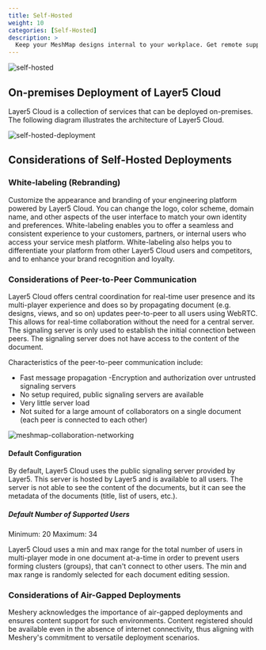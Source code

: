 ```yaml
---
title: Self-Hosted
weight: 10
categories: [Self-Hosted]
description: >
  Keep your MeshMap designs internal to your workplace. Get remote support from Layer5 when you need it.
---
```


![self-hosted](images/self-hosted.svg "image-right-no-shadow")

## On-premises Deployment of Layer5 Cloud

Layer5 Cloud is a collection of services that can be deployed on-premises. The following diagram illustrates the architecture of Layer5 Cloud.

![self-hosted-deployment](images/self-hosted-deployment.svg "image-center-no-shadow")

## Considerations of Self-Hosted Deployments

### White-labeling (Rebranding)

Customize the appearance and branding of your engineering platform powered by Layer5 Cloud. You can change the logo, color scheme, domain name, and other aspects of the user interface to match your own identity and preferences. White-labeling enables you to offer a seamless and consistent experience to your customers, partners, or internal users who access your service mesh platform. White-labeling also helps you to differentiate your platform from other Layer5 Cloud users and competitors, and to enhance your brand recognition and loyalty.


### Considerations of Peer-to-Peer Communication

Layer5 Cloud offers central coordination for real-time user presence and its multi-player experience and does so by propagating document (e.g. designs, views, and so on) updates peer-to-peer to all users using WebRTC. This allows for real-time collaboration without the need for a central server. The signaling server is only used to establish the initial connection between peers. The signaling server does not have access to the content of the document.

Characteristics of the peer-to-peer communication include:

- Fast message propagation
-Encryption and authorization over untrusted signaling servers
- No setup required, public signaling servers are available
- Very little server load
- Not suited for a large amount of collaborators on a single document (each peer is connected to each other)

![meshmap-collaboration-networking](images/meshmap-collaboration-networking.svg "image-center-no-shadow")

#### Default Configuration

By default, Layer5 Cloud uses the public signaling server provided by Layer5. This server is hosted by Layer5 and is available to all users. The server is not able to see the content of the documents, but it can see the metadata of the documents (title, list of users, etc.).

##### Default Number of Supported Users

Minimum: 20
Maximum: 34

Layer5 Cloud uses a min and max range for the total number of users in multi-player mode in one document at-a-time in order to prevent users forming clusters (groups), that can't connect to other users. The min and max range is randomly selected for each document editing session.

### Considerations of Air-Gapped Deployments

Meshery acknowledges the importance of air-gapped deployments and ensures content support for such environments. Content registered should be available even in the absence of internet connectivity, thus aligning with Meshery's commitment to versatile deployment scenarios.
